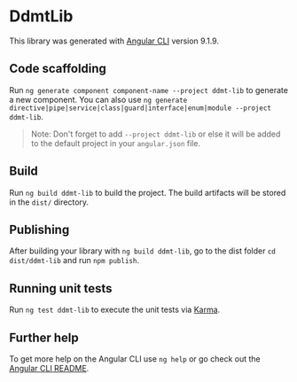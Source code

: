 # DdmtLib

This library was generated with [Angular CLI](https://github.com/angular/angular-cli) version 9.1.9.

## Code scaffolding

Run `ng generate component component-name --project ddmt-lib` to generate a new component. You can also use `ng generate directive|pipe|service|class|guard|interface|enum|module --project ddmt-lib`.
> Note: Don't forget to add `--project ddmt-lib` or else it will be added to the default project in your `angular.json` file. 

## Build

Run `ng build ddmt-lib` to build the project. The build artifacts will be stored in the `dist/` directory.

## Publishing

After building your library with `ng build ddmt-lib`, go to the dist folder `cd dist/ddmt-lib` and run `npm publish`.

## Running unit tests

Run `ng test ddmt-lib` to execute the unit tests via [Karma](https://karma-runner.github.io).

## Further help

To get more help on the Angular CLI use `ng help` or go check out the [Angular CLI README](https://github.com/angular/angular-cli/blob/master/README.md).
